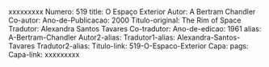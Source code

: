 xxxxxxxxx
Numero: 519
title: O Espaço Exterior
Autor: A Bertram Chandler
Co-autor: 
Ano-de-Publicacao: 2000
Titulo-original: The Rim of Space
Tradutor: Alexandra Santos Tavares
Co-tradutor: 
Ano-de-edicao: 1961
alias: A-Bertram-Chandler
Autor2-alias: 
Tradutor1-alias: Alexandra-Santos-Tavares
Tradutor2-alias: 
Titulo-link: 519-O-Espaco-Exterior
Capa: 
pags: 
Capa-link: 
xxxxxxxxx